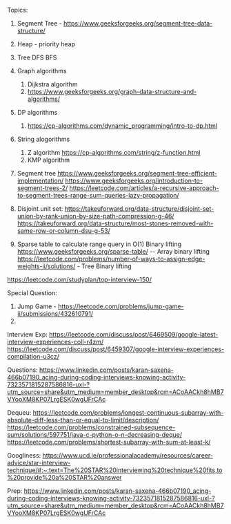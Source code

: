 
Topics:
1. Segment Tree - https://www.geeksforgeeks.org/segment-tree-data-structure/
2. Heap - priority heap
3. Tree DFS BFS
4. Graph algorithms
    1. Dijkstra algorithm
    2. https://www.geeksforgeeks.org/graph-data-structure-and-algorithms/ 
5. DP algorithms
    1. https://cp-algorithms.com/dynamic_programming/intro-to-dp.html
5. String alogorithms
    1. Z algorithm https://cp-algorithms.com/string/z-function.html
    2. KMP algorithm
6. Segment tree
    https://www.geeksforgeeks.org/segment-tree-efficient-implementation/
    https://www.geeksforgeeks.org/introduction-to-segment-trees-2/
    https://leetcode.com/articles/a-recursive-approach-to-segment-trees-range-sum-queries-lazy-propagation/

7. Disjoint unit set: 
    https://takeuforward.org/data-structure/disjoint-set-union-by-rank-union-by-size-path-compression-g-46/
    https://takeuforward.org/data-structure/most-stones-removed-with-same-row-or-column-dsu-g-53/ 

8. Sparse table to calculate range query in O(1)
    Binary lifting
    https://www.geeksforgeeks.org/sparse-table/ -- Array binary lifting
    https://leetcode.com/problems/number-of-ways-to-assign-edge-weights-ii/solutions/ - Tree Binary lifting

https://leetcode.com/studyplan/top-interview-150/

Special Question:
1. Jump Game - https://leetcode.com/problems/jump-game-ii/submissions/432610791/
2. 


Interview Exp:
https://leetcode.com/discuss/post/6469509/google-latest-interview-experiences-coll-r4zm/
https://leetcode.com/discuss/post/6459307/google-interview-experiences-compilation-u3cz/

Questions:
https://www.linkedin.com/posts/karan-saxena-466b07190_acing-during-coding-interviews-knowing-activity-7323571815287586816-uxl-?utm_source=share&utm_medium=member_desktop&rcm=ACoAACkh8hMB7VYooXM8KP07LrgESK0wgUFrCAc


Dequeu:
https://leetcode.com/problems/longest-continuous-subarray-with-absolute-diff-less-than-or-equal-to-limit/description/
https://leetcode.com/problems/constrained-subsequence-sum/solutions/597751/java-c-python-o-n-decreasing-deque/
https://leetcode.com/problems/shortest-subarray-with-sum-at-least-k/

Googliness:
https://www.ucd.ie/professionalacademy/resources/career-advice/star-interview-technique/#:~:text=The%20STAR%20interviewing%20technique%20fits,to%20provide%20a%20STAR%20answer


Prep:
https://www.linkedin.com/posts/karan-saxena-466b07190_acing-during-coding-interviews-knowing-activity-7323571815287586816-uxl-?utm_source=share&utm_medium=member_desktop&rcm=ACoAACkh8hMB7VYooXM8KP07LrgESK0wgUFrCAc
